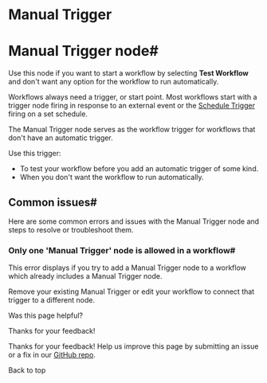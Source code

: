 # Manual Trigger

[ ](https://github.com/n8n-io/n8n-docs/edit/main/docs/integrations/builtin/core-nodes/n8n-nodes-base.manualworkflowtrigger.md "Edit this page")

# Manual Trigger node#

Use this node if you want to start a workflow by selecting **Test Workflow** and don't want any option for the workflow to run automatically.

Workflows always need a trigger, or start point. Most workflows start with a trigger node firing in response to an external event or the [Schedule Trigger](../n8n-nodes-base.scheduletrigger/) firing on a set schedule.

The Manual Trigger node serves as the workflow trigger for workflows that don't have an automatic trigger.

Use this trigger:

  * To test your workflow before you add an automatic trigger of some kind.
  * When you don't want the workflow to run automatically.



## Common issues#

Here are some common errors and issues with the Manual Trigger node and steps to resolve or troubleshoot them.

### Only one 'Manual Trigger' node is allowed in a workflow#

This error displays if you try to add a Manual Trigger node to a workflow which already includes a Manual Trigger node.

Remove your existing Manual Trigger or edit your workflow to connect that trigger to a different node.

Was this page helpful? 

Thanks for your feedback! 

Thanks for your feedback! Help us improve this page by submitting an issue or a fix in our [GitHub repo](https://github.com/n8n-io/n8n-docs). 

Back to top 
